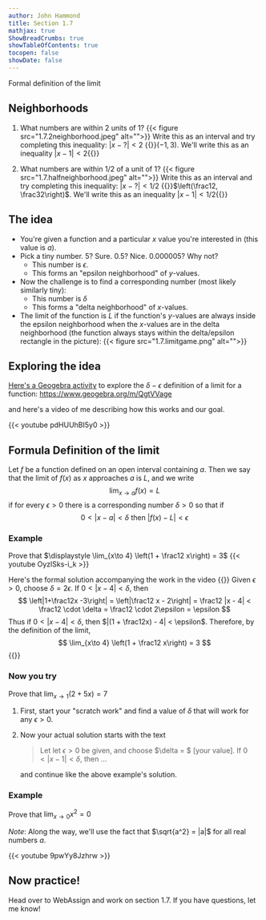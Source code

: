 ```yaml
---
author: John Hammond
title: Section 1.7
mathjax: true
ShowBreadCrumbs: true
showTableOfContents: true
tocopen: false
showDate: false
---
```


Formal definition of the limit
<!--more-->

## Neighborhoods

1. What numbers are within 2 units of 1? 
    {{< figure src="1.7.2neighborhood.jpeg" alt="">}}
  Write this as an interval and try completing this inequality:
  $| x - ? | < 2$
   {{<spoiler>}}$(-1, 3)$.  We'll write this as an inequality $|x-1| < 2${{</spoiler>}} 

2. What numbers are within 1/2 of a unit of 1? 
  {{< figure src="1.7.halfneighborhood.jpeg" alt="">}}
  Write this as an interval and try completing this inequality:
  $| x - ? | < 1/2$
    {{<spoiler>}}$\left(\frac12, \frac32\right)$.  We'll write this as an inequality $|x-1| < 1/2${{</spoiler>}} 


## The idea

- You're given a function and a particular $x$ value you're interested in (this value is $a$).
- Pick a tiny number. 5? Sure. 0.5? Nice. 0.000005? Why not? 
  - This number is $\epsilon$.
  - This forms an "epsilon neighborhood" of $y$-values. 
- Now the challenge is to find a corresponding number (most likely similarly tiny):
  - This number is $\delta$
  - This forms a "delta neighborhood" of $x$-values. 
- The limit of the function is $L$ if the function's $y$-values are always inside the epsilon neighborhood when the $x$-values are in the delta neighborhood  (the function always stays within the delta/epsilon rectangle in the picture): 
{{< figure src="1.7.limitgame.png" alt="">}}

## Exploring the idea
[Here's a Geogebra activity](https://www.geogebra.org/m/QgtVVage) to explore the $\delta-\epsilon$ definition of a limit for a function: 
https://www.geogebra.org/m/QgtVVage

and here's a video of me describing how this works and our goal. 

{{< youtube pdHUUhBI5y0 >}}

## Formula Definition of the limit

Let $f$ be a function defined on an open interval containing $a$. Then we say that the limit of $f(x)$ as $x$ approaches $a$ is $L$, and we write 
$$
\lim_{x\to a} f(x) = L
$$
if for every $\epsilon > 0$ there is a corresponding number $\delta > 0$ so that if 
$$
0 < |x - a| < \delta \text{  then  } |f(x) - L| < \epsilon
$$


### Example 
Prove that $\displaystyle \lim_{x\to 4} \left(1 + \frac12 x\right) = 3$
{{< youtube OyzlSks-i_k >}}

Here's the formal solution accompanying the work in the video
{{<spoiler>}}
Given $\epsilon > 0$, choose $\delta = 2\epsilon$. 
If $0 < |x-4| < \delta$, then 
$$
\left|1+\frac12x -3\right| = \left|\frac12 x - 2\right| = \frac12 |x - 4| < \frac12 \cdot \delta = \frac12 \cdot 2\epsilon = \epsilon
$$
Thus if $0 < |x-4| < \delta$, then $|(1 + \frac12x) - 4| < \epsilon$.
Therefore, by the definition of the limit,
$$
\lim_{x\to 4} \left(1 + \frac12 x\right) = 3
$$
{{</spoiler>}}

### Now you try
Prove that $\displaystyle \lim_{x\to 1} \left(2 + 5x\right) = 7$

1. First, start your "scratch work" and find a value of $\delta$ that will work for any $\epsilon > 0$.
2. Now your actual solution starts with the text
    > Let let $\epsilon >0$ be given, and choose $\delta = $ [your value]. 
If $0 < |x-1| < \delta$, then ...
   
   and continue like the above example's solution.

### Example
Prove that $\displaystyle \lim_{x\to 0} x^2 = 0$

*Note*: Along the way, we'll use the fact that $\sqrt{a^2} = |a|$ for all real numbers $a$. 

{{< youtube 9pwYy8Jzhrw >}}

##  Now practice!

Head over to WebAssign and work on section 1.7. If you have questions, let me know!

